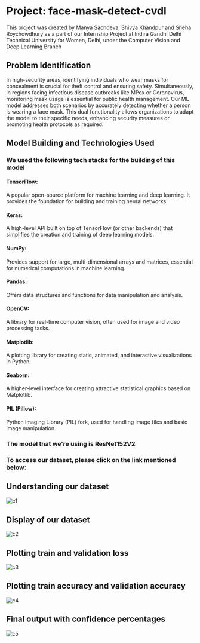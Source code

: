 # Project: face-mask-detect-cvdl
This project was created by Manya Sachdeva, Shivya Khandpur and Sneha Roychowdhury as a part of our Internship Project at Indira Gandhi Delhi Technical University for Women, Delhi, under the Computer Vision and Deep Learning Branch

## Problem Identification
In high-security areas, identifying individuals who wear masks for concealment is crucial for theft control and ensuring safety. Simultaneously, in regions facing infectious disease outbreaks like MPox or Coronavirus, monitoring mask usage is essential for public health management. Our ML model addresses both scenarios by accurately detecting whether a person is wearing a face mask. This dual functionality allows organizations to adapt the model to their specific needs, enhancing security measures or promoting health protocols as required.

## Model Building and Technologies Used
### We used the following tech stacks for the building of this model
#### TensorFlow: 
A popular open-source platform for machine learning and deep learning. It provides the foundation for building and training neural networks.
#### Keras: 
A high-level API built on top of TensorFlow (or other backends) that simplifies the creation and training of deep learning models.
#### NumPy: 
Provides support for large, multi-dimensional arrays and matrices, essential for numerical computations in machine learning.
#### Pandas: 
Offers data structures and functions for data manipulation and analysis.
#### OpenCV: 
A library for real-time computer vision, often used for image and video processing tasks.
#### Matplotlib: 
A plotting library for creating static, animated, and interactive visualizations in Python.
#### Seaborn: 
A higher-level interface for creating attractive statistical graphics based on Matplotlib.
#### PIL (Pillow): 
Python Imaging Library (PIL) fork, used for handling image files and basic image manipulation.

### The model that we're using is ResNet152V2
### To access our dataset, please click on the link mentioned below:


## Understanding our dataset
![c1](https://github.com/user-attachments/assets/322a5e20-9d6a-48e9-9598-95e763baafd1)

## Display of our dataset
![c2](https://github.com/user-attachments/assets/6148967c-ce1b-4681-a1a3-aabdb1fee01d)

## Plotting train and validation loss
![c3](https://github.com/user-attachments/assets/e451f32a-dc18-4f3f-8c37-e1ae204da20a)

## Plotting train accuracy and validation accuracy
![c4](https://github.com/user-attachments/assets/ed173a97-76ea-4c9e-959c-48f4121132a6)

## Final output with confidence percentages
![c5](https://github.com/user-attachments/assets/d58fe38a-4dab-4e9e-a49f-a4c868a841b5)

